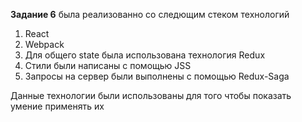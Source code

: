 <strong>Задание 6</strong> была реализованно со следющим стеком технологий 
1. React
2. Webpack 
3. Для общего state была использована технология Redux
4. Стили были написаны с помощью JSS
5. Запросы на сервер были выполнены с помощью Redux-Saga

Данные технологии были использованы для того чтобы показать умение применять их
